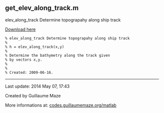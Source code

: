 ## get\_elev\_along\_track.m ##
elev\_along\_track Determine topograpahy along ship track

[Download here](http://guillaumemaze.googlecode.com/svn/trunk/matlab/codes/geophysic/get_elev_along_track.m)

```
% elev_along_track Determine topograpahy along ship track
%
% h = elev_along_track(x,y)
% 
% Determine the bathymetry along the track given
% by vectors x,y.
%
%
% Created: 2009-06-16.
```

---

Last update: 2014 May 07, 17:43

Created by Guillaume Maze

More informations at: [codes.guillaumemaze.org/matlab](http://codes.guillaumemaze.org/matlab)